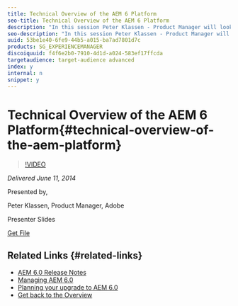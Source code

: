 ```yaml
---
title: Technical Overview of the AEM 6 Platform
seo-title: Technical Overview of the AEM 6 Platform
description: "In this session Peter Klassen - Product Manager will look at the following: JCR Repository reloaded - performance improvements and new scalability options at one sight, mongoDB in AEM 6, where to store binaries - new DataStore options overview, platform operations made easy. The targeted audience for this session are partners and customers; project managers, architects and administrators."
seo-description: "In this session Peter Klassen - Product Manager will look at the following: JCR Repository reloaded - performance improvements and new scalability options at one sight, mongoDB in AEM 6, where to store binaries - new DataStore options overview, platform operations made easy. The targeted audience for this session are partners and customers; project managers, architects and administrators."
uuid: 53be1e40-6fe9-44b5-a015-ba7ad7801d7c
products: SG_EXPERIENCEMANAGER
discoiquuid: f4f6e2b0-7910-4d1d-a024-583ef17ffcda
targetaudience: target-audience advanced
index: y
internal: n
snippet: y
---
```


# Technical Overview of the AEM 6 Platform{#technical-overview-of-the-aem-platform}

>[!VIDEO](https://video.tv.adobe.com/v/19517/?quality=9)

*Delivered June 11, 2014*

Presented by,

Peter Klassen, Product Manager, Adobe

Presenter Slides

[Get File](assets/aem6-platform-whatsnew.pdf)

## Related Links {#related-links}

* [AEM 6.0 Release Notes](http://docs.adobe.com/content/docs/en/aem/6-0/release-notes.html)
* [Managing AEM 6.0](http://docs.adobe.com/docs/en/aem/6-0/manage.html)
* [Planning your upgrade to AEM 6.0](http://docs.adobe.com/content/docs/en/aem/6-0/deploy/upgrade/planning.html)
* [Get back to the Overview](https://helpx.adobe.com/experience-manager/kt/eseminars/gems/aem-index.html)

